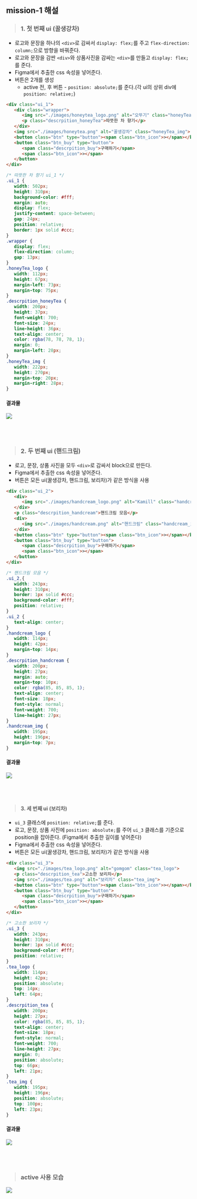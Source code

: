 ## mission-1 해설

> ### 1. 첫 번째 ui (꿀생강차)
- 로고와 문장을 하나의 `<div>`로 감싸서 `display: flex;`를 주고 `flex-direction: column;`으로 방향을 바꿔준다.
- 로고와 문장을 감싼 `<div>`와 상품사진을 감싸는 `<div>`를 만들고 `display: flex;`를 준다.
- Figma에서 추출한 css 속성을 넣어준다.
- 버튼은 2개를 생성
  - active 전, 후 버튼 - `position: absolute;`를 준다.(각 ui의 상위 div에 `position: relative;`)
``` html
<div class="ui_1">
   <div class="wrapper">
      <img src="./images/honeytea_logo.png" alt="오뚜기" class="honeyTea_logo">
      <p class="descrpition_honeyTea">따뜻한 차 향기</p>
   </div>
   <img src="./images/honeytea.png" alt="꿀생강차" class="honeyTea_img">
   <button class="btn" type="button"><span class="btn_icon">></span></button>
   <button class="btn_buy" type="button">
      <span class="descrpition_buy">구매하기</span>
      <span class="btn_icon">></span>
   </button>
</div>
```
``` css
/* 따뜻한 차 향기 ui_1 */
.ui_1 {
   width: 502px;
   height: 310px;
   background-color: #fff;
   margin: auto;
   display: flex;
   justify-content: space-between;
   gap: 24px;
   position: relative;
   border: 1px solid #ccc;
}
.wrapper {
   display: flex;
   flex-direction: column;
   gap: 13px;
}
.honeyTea_logo {
   width: 112px;
   height: 67px;
   margin-left: 73px;
   margin-top: 75px;
}
.descrpition_honeyTea {
   width: 200px;
   height: 37px;
   font-weight: 700;
   font-size: 24px;
   line-height: 36px;
   text-align: center;
   color: rgba(78, 78, 78, 1);
   margin: 0;
   margin-left: 28px;
}
.honeyTea_img {
   width: 222px;
   height: 270px;
   margin-top: 20px;
   margin-right: 28px;
}
```
#### 결과물
![](https://velog.velcdn.com/images/thdgusrbek/post/c6384546-bf9b-4bb4-a51c-4d876abb44ec/image.png)<br><br><br><br>

> ### 2. 두 번째 ui (핸드크림)
- 로고, 문장, 상품 사진을 모두 `<div>`로 감싸서 block으로 만든다.
- Figma에서 추출한 css 속성을 넣어준다.
- 버튼은 모든 ui(꿀생강차, 핸드크림, 보리차)가 같은 방식을 사용
``` html
<div class="ui_2">
   <div>
      <img src="./images/handcream_logo.png" alt="Kamill" class="handcream_logo">
   </div>
   <p class="descrpition_handcream">핸드크림 모음</p>
   <div>
      <img src="./images/handcream.png" alt="핸드크림" class="handcream_img">
   </div>
   <button class="btn" type="button"><span class="btn_icon">></span></button>
   <button class="btn_buy" type="button">
      <span class="descrpition_buy">구매하기</span>
      <span class="btn_icon">></span>
   </button>
</div>
```
``` css
/* 핸드크림 모음 */
.ui_2,{
   width: 243px;
   height: 310px;
   border: 1px solid #ccc;
   background-color: #fff;
   position: relative;
}
.ui_2 {
   text-align: center;
}
.handcream_logo {
   width: 114px;
   height: 42px;
   margin-top: 14px;
}
.descrpition_handcream {
   width: 200px;
   height: 27px;
   margin: auto;
   margin-top: 10px;
   color: rgba(85, 85, 85, 1);
   text-align: center;
   font-size: 18px;
   font-style: normal;
   font-weight: 700;
   line-height: 27px;
}
.handcream_img {
   width: 195px;
   height: 196px;
   margin-top: 7px;
}
```
#### 결과물
![](https://velog.velcdn.com/images/thdgusrbek/post/6a4aade5-0349-48e5-85b7-0024b3634f0a/image.png)<br><br><br><br>

> #### 3. 세 번째 ui (보리차)
- `ui_3` 클래스에 `position: relative;`를 준다.
- 로고, 문장, 상품 사진에 `position: absolute;`를 주어 `ui_3` 클래스를 기준으로 position을 잡아준다. (Figma에서 추출한 길이를 넣어준다)
- Figma에서 추출한 css 속성을 넣어준다.
- 버튼은 모든 ui(꿀생강차, 핸드크림, 보리차)가 같은 방식을 사용
``` html
<div class="ui_3">
   <img src="./images/tea_logo.png" alt="gomgom" class="tea_logo">
   <p class="descrpition_tea">고소한 보리차</p>
   <img src="./images/tea.png" alt="보리차" class="tea_img">
   <button class="btn" type="button"><span class="btn_icon">></span></button>
   <button class="btn_buy" type="button">
      <span class="descrpition_buy">구매하기</span>
      <span class="btn_icon">></span>
   </button>
</div>
```
``` css
/* 고소한 보리차 */
.ui_3 {
   width: 243px;
   height: 310px;
   border: 1px solid #ccc;
   background-color: #fff;
   position: relative;
}
.tea_logo {
   width: 114px;
   height: 42px;
   position: absolute;
   top: 14px;
   left: 64px;
}
.descrpition_tea {
   width: 200px;
   height: 27px;
   color: rgba(85, 85, 85, 1);
   text-align: center;
   font-size: 18px;
   font-style: normal;
   font-weight: 700;
   line-height: 27px;
   margin: 0;
   position: absolute;
   top: 66px;
   left: 21px;
}
.tea_img {
   width: 195px;
   height: 196px;
   position: absolute;
   top: 100px;
   left: 23px;
}
```
#### 결과물
![](https://velog.velcdn.com/images/thdgusrbek/post/95263682-cdd6-43c4-b312-4f4b740e236a/image.png)<br><br><br><br>

> ### active 사용 모습
![](https://velog.velcdn.com/images/thdgusrbek/post/5ee1174d-2cf2-4eb7-a6f0-017c4a73495d/image.gif)
